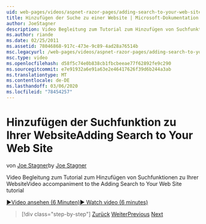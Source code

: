 ```yaml
---
uid: web-pages/videos/aspnet-razor-pages/adding-search-to-your-web-site
title: Hinzufügen der Suche zu einer Website | Microsoft-Dokumentation
author: JoeStagner
description: Video Begleitung zum Tutorial zum Hinzufügen von Suchfunktionen zu Ihrer Website
ms.author: riande
ms.date: 02/25/2011
ms.assetid: 78046868-917c-473e-9c89-4ad28a76514b
msc.legacyurl: /web-pages/videos/aspnet-razor-pages/adding-search-to-your-web-site
msc.type: video
ms.openlocfilehash: d58f5c74e0b838cb1fbcbeeae77f62892fe9c290
ms.sourcegitcommit: e7e91932a6e91a63e2e46417626f39d6b244a3ab
ms.translationtype: MT
ms.contentlocale: de-DE
ms.lasthandoff: 03/06/2020
ms.locfileid: "78454257"
---
```

# <a name="adding-search-to-your-web-site"></a><span data-ttu-id="d5cfb-103">Hinzufügen der Suchfunktion zu Ihrer Website</span><span class="sxs-lookup"><span data-stu-id="d5cfb-103">Adding Search to Your Web Site</span></span>

<span data-ttu-id="d5cfb-104">von [Joe Stagner](https://github.com/JoeStagner)</span><span class="sxs-lookup"><span data-stu-id="d5cfb-104">by [Joe Stagner](https://github.com/JoeStagner)</span></span>

<span data-ttu-id="d5cfb-105">Video Begleitung zum Tutorial zum Hinzufügen von Suchfunktionen zu Ihrer Website</span><span class="sxs-lookup"><span data-stu-id="d5cfb-105">Video accompaniment to the Adding Search to Your Web Site tutorial</span></span>

[<span data-ttu-id="d5cfb-106">&#9654;Video ansehen (6 Minuten)</span><span class="sxs-lookup"><span data-stu-id="d5cfb-106">&#9654; Watch video (6 minutes)</span></span>](https://channel9.msdn.com/Blogs/ASP-NET-Site-Videos/adding-search-to-your-web-site)

> [!div class="step-by-step"]
> <span data-ttu-id="d5cfb-107">[Zurück](adding-email-to-your-web-site.md)
> [Weiter](adding-social-networking-to-your-website.md)</span><span class="sxs-lookup"><span data-stu-id="d5cfb-107">[Previous](adding-email-to-your-web-site.md)
[Next](adding-social-networking-to-your-website.md)</span></span>
